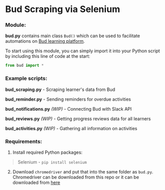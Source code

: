# Bud Scraping via Selenium

### Module:
**bud.py** contains main class `Bud()` which can be used to facilitate automations on [Bud learning platform](https://web.bud.co.uk/).

To start using this module, you can simply import it into your Python script by including this line of code at the start:

```python
from bud import *
```

### Example scripts: 

**bud_scraping.py** - Scraping learner's data from Bud

**bud_reminder.py** - Sending reminders for overdue activities

**bud_notifications.py** *(WIP)* - Connecting Bud with Slack API

**bud_reviews.py** *(WIP)* - Getting progress reviews data for all learners

**bud_activities.py** *(WIP)* - Gathering all information on activities 


### Requirements:

1. Install required Python packages:

>Selenium - `pip install selenium`

2. Download `chromedriver` and put that into the same folder as `bud.py`. Chromedriver can be downloaded from this repo or it can be downloaded from [here](https://chromedriver.chromium.org/downloads)
